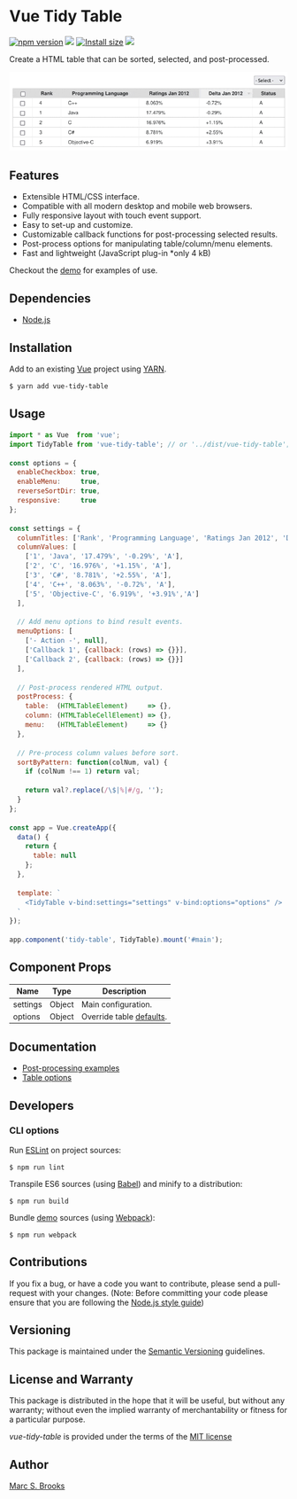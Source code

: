 # Vue Tidy Table

[![npm version](https://badge.fury.io/js/vue-tidy-table.svg)](https://badge.fury.io/js/vue-tidy-table) [![](https://img.shields.io/npm/dm/vue-tidy-table)](https://www.npmjs.com/package/vue-tidy-table) [![Install size](https://packagephobia.com/badge?p=vue-tidy-table)](https://packagephobia.com/result?p=vue-tidy-table) [![](https://img.shields.io/github/v/release/nuxy/vue-tidy-table)](https://github.com/nuxy/vue-tidy-table/releases)

Create a HTML table that can be sorted, selected, and post-processed.

![Preview](https://raw.githubusercontent.com/nuxy/tidy-table/master/package.gif)

## Features

- Extensible HTML/CSS interface.
- Compatible with all modern desktop and mobile web browsers.
- Fully responsive layout with touch event support.
- Easy to set-up and customize.
- Customizable callback functions for post-processing selected results.
- Post-process options for manipulating table/column/menu elements.
- Fast and lightweight (JavaScript plug-in *only 4 kB)

Checkout the [demo](https://nuxy.github.io/tidy-table) for examples of use.

## Dependencies

- [Node.js](https://nodejs.org)

## Installation

Add to an existing [Vue](https://vuejs.org) project using [YARN](https://yarnpkg.com).

    $ yarn add vue-tidy-table

## Usage

```javascript
import * as Vue  from 'vue';
import TidyTable from 'vue-tidy-table'; // or '../dist/vue-tidy-table';

const options = {
  enableCheckbox: true,
  enableMenu:     true,
  reverseSortDir: true,
  responsive:     true
};

const settings = {
  columnTitles: ['Rank', 'Programming Language', 'Ratings Jan 2012', 'Delta Jan 2012', 'Status'],
  columnValues: [
    ['1', 'Java', '17.479%', '-0.29%', 'A'],
    ['2', 'C', '16.976%', '+1.15%', 'A'],
    ['3', 'C#', '8.781%', '+2.55%', 'A'],
    ['4', 'C++', '8.063%', '-0.72%', 'A'],
    ['5', 'Objective-C', '6.919%', '+3.91%','A']
  ],

  // Add menu options to bind result events.
  menuOptions: [
    ['- Action -', null],
    ['Callback 1', {callback: (rows) => {}}],
    ['Callback 2', {callback: (rows) => {}}]
  ],

  // Post-process rendered HTML output.
  postProcess: {
    table:  (HTMLTableElement)     => {},
    column: (HTMLTableCellElement) => {},
    menu:   (HTMLTableElement)     => {}
  },

  // Pre-process column values before sort.
  sortByPattern: function(colNum, val) {
    if (colNum !== 1) return val;

    return val?.replace(/\$|%|#/g, '');
  }
};

const app = Vue.createApp({
  data() {
    return {
      table: null
    };
  },

  template: `
    <TidyTable v-bind:settings="settings" v-bind:options="options" />
  `
});

app.component('tidy-table', TidyTable).mount('#main');
```

## Component Props

| Name     | Type   | Description         |
|----------|--------|---------------------|
| settings | Object | Main configuration. |
| options  | Object | Override table [defaults](https://github.com/nuxy/tidy-table#table-options). |

## Documentation

- [Post-processing examples](https://github.com/nuxy/tidy-table#post-processing-examples)
- [Table options](https://github.com/nuxy/tidy-table#table-options)

## Developers

### CLI options

Run [ESLint](https://eslint.org) on project sources:

    $ npm run lint

Transpile ES6 sources (using [Babel](https://babeljs.io)) and minify to a distribution:

    $ npm run build

Bundle [demo](https://github.com/nuxy/vue-tidy-table/tree/master/demo) sources (using [Webpack](https://webpack.js.org)):

    $ npm run webpack

## Contributions

If you fix a bug, or have a code you want to contribute, please send a pull-request with your changes. (Note: Before committing your code please ensure that you are following the [Node.js style guide](https://github.com/felixge/node-style-guide))

## Versioning

This package is maintained under the [Semantic Versioning](https://semver.org) guidelines.

## License and Warranty

This package is distributed in the hope that it will be useful, but without any warranty; without even the implied warranty of merchantability or fitness for a particular purpose.

_vue-tidy-table_ is provided under the terms of the [MIT license](http://www.opensource.org/licenses/mit-license.php)

## Author

[Marc S. Brooks](https://github.com/nuxy)
